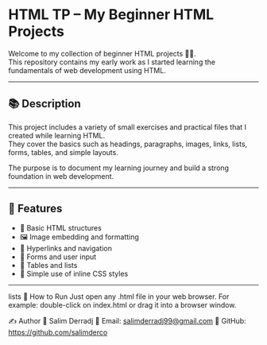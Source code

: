 # HTML TP – My Beginner HTML Projects

Welcome to my collection of beginner HTML projects 👨‍💻.  
This repository contains my early work as I started learning the fundamentals of web development using HTML.

---

## 📚 Description

This project includes a variety of small exercises and practical files that I created while learning HTML.  
They cover the basics such as headings, paragraphs, images, links, lists, forms, tables, and simple layouts.

The purpose is to document my learning journey and build a strong foundation in web development.

---

## 🧩 Features

- 📄 Basic HTML structures
- 🖼️ Image embedding and formatting
- 🔗 Hyperlinks and navigation
- 📝 Forms and user input
- 📑 Tables and lists
- 🎨 Simple use of inline CSS styles

---
lists
🚀 How to Run
Just open any .html file in your web browser.
For example: double-click on index.html or drag it into a browser window.

✍️ Author
👤 Salim Derradj
📧 Email: salimderradj99@gmail.com
💼 GitHub: https://github.com/salimderco

